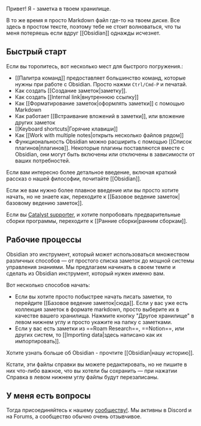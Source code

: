 Привет! Я - заметка в твоем хранилище.

В то же время я просто Markdown файл где-то на твоем диске. Все здесь в простом тексте, поэтому тебе не стоит волноваться, что ты меня потеряешь если вдруг [[Obsidian]] однажды исчезнет.



## Быстрый старт

Если вы торопитесь, вот несколько мест для быстрого погружения.:

- [[Палитра команд]] предоставляет большинство команд, которые нужны при работе с Obsidian. Просто нажми `Ctrl/Cmd-P` и печатай.
- Как создать [[Создание заметок|заметку]].
- Как создать [[Internal link|внутреннюю ссылку]]
- Как [[Форматирование заметок|оформлять заметки]] с помощью Markdown
- Как работает [[Встраивание вложений в заметки]], или вложение других заметок
- [[Keyboard shortcuts|Горячие клавиши]]
- Как [[Work with multiple notes|открыть несколько файлов рядом]]
- Функциональность Obsidian можно расширить с помощью [[Список плагинов|плагинов]]. Некоторые плагины поставляются вместе с Obsidian, они могут быть включены или отключены в зависимости от ваших потребностей.


Если вам интересно более детальное введение, включая краткий рассказ о нашей философии, почитайте [[Obsidian]].

Если же вам нужно более плавное введение или вы просто хотите начать, но не знаете как, переходите к [[Базовое ведение заметок|базовому ведению заметок]].

Если вы [Catalyst supporter](https://obsidian.md/pricing), и хотите попробовать предварительные сборки программы, переходите к [[Ранние сборки|ранним сборкам]].

## Рабочие процессы

Obsidian это инструмент, который может использоваться множеством различных способов — от простого списка заметок до мощной системы управления знаниями. Мы предлагаем начинать в своем темпе и сделать из Obsidian инструмент, который нужен именно вам.

Вот несколько способов начать:

- Если вы хотите просто побыстрее начать писать заметки, то перейдите [[Базовое ведение заметок|сюда]].
Если у вас уже есть коллекция заметок в формате markdown, просто выберите их в качестве вашего хранилища. Нажмите кнопку "Другое хранилище" в левом нижнем углу и просто укажите на папку с заметками.
- Если у вас есть заметки из ==Roam Research==, ==Notion==, или других систем, то [[Importing data|здесь написано как их импортировать]].

Хотите узнать больше об Obsidian - прочтите [[Obsidian|нашу историю]].

Кстати, эти файлы справки вы можете редактировать, но не пишите в них что-либо важное, что вы хотели бы сохранить — при нажатии Справка в левом нижнем углу файлы будут перезаписаны.

## У меня есть вопросы

Тогда присоединяйтесь к нашему [сообществу!](https://obsidian.md/community). Мы активны в Discord и на Forums, а сообщество обычно очень отзывчивое.
